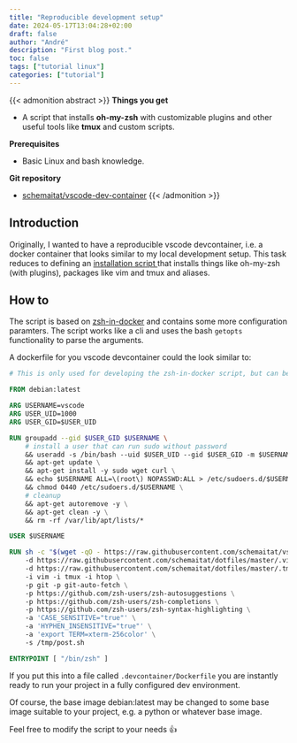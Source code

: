 ```yaml
---
title: "Reproducible development setup"
date: 2024-05-17T13:04:28+02:00
draft: false
author: "André"
description: "First blog post."
toc: false
tags: ["tutorial linux"]
categories: ["tutorial"]
---
```

{{< admonition abstract >}}
**Things you get**
- A script that installs **oh-my-zsh** with customizable plugins and other useful tools like **tmux** and custom scripts.

**Prerequisites**
- Basic Linux and bash knowledge.

**Git repository**
- [schemaitat/vscode-dev-container](https://github.com/schemaitat/vscode-dev-container)
{{< /admonition >}}

## Introduction
Originally, I wanted to have a reproducible vscode devcontainer, i.e. a docker container that 
looks similar to my local development setup. This task reduces to defining an [installation script
](https://github.com/schemaitat/vscode-dev-container/blob/main/zsh-in-docker.sh) that installs things like oh-my-zsh (with plugins), packages like vim and tmux and aliases.

## How to

The script is based on [zsh-in-docker](https://github.com/deluan/zsh-in-docker) and contains some more configuration paramters. The script works like a cli and uses the bash `getopts` functionality to parse the arguments.

A dockerfile for you vscode devcontainer could the look similar to:

```Dockerfile
# This is only used for developing the zsh-in-docker script, but can be used as an example.

FROM debian:latest

ARG USERNAME=vscode
ARG USER_UID=1000
ARG USER_GID=$USER_UID

RUN groupadd --gid $USER_GID $USERNAME \
    # install a user that can run sudo without password
    && useradd -s /bin/bash --uid $USER_UID --gid $USER_GID -m $USERNAME \
    && apt-get update \
    && apt-get install -y sudo wget curl \
    && echo $USERNAME ALL=\(root\) NOPASSWD:ALL > /etc/sudoers.d/$USERNAME \
    && chmod 0440 /etc/sudoers.d/$USERNAME \
    # cleanup
    && apt-get autoremove -y \
    && apt-get clean -y \
    && rm -rf /var/lib/apt/lists/*

USER $USERNAME

RUN sh -c "$(wget -qO - https://raw.githubusercontent.com/schemaitat/vscode-dev-container/main/zsh-in-docker.sh)" -- \\
    -d https://raw.githubusercontent.com/schemaitat/dotfiles/master/.vimrc \
    -d https://raw.githubusercontent.com/schemaitat/dotfiles/master/.tmux.conf \
    -i vim -i tmux -i htop \
    -p git -p git-auto-fetch \
    -p https://github.com/zsh-users/zsh-autosuggestions \
    -p https://github.com/zsh-users/zsh-completions \
    -p https://github.com/zsh-users/zsh-syntax-highlighting \
    -a 'CASE_SENSITIVE="true"' \
    -a 'HYPHEN_INSENSITIVE="true"' \
    -a 'export TERM=xterm-256color' \
    -s /tmp/post.sh

ENTRYPOINT [ "/bin/zsh" ]
```

If you put this into a file called `.devcontainer/Dockerfile` you are instantly ready to run your project in a fully configured dev environment.

Of course, the base image debian:latest may be changed to some base image suitable to your project, e.g. a python or whatever base image.

Feel free to modify the script to your needs :thumbsup: